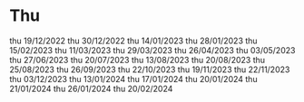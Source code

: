 # Thu
thu 19/12/2022
thu 30/12/2022
thu 14/01/2023
thu 28/01/2023
thu 15/02/2023
thu 11/03/2023
thu 29/03/2023
thu 26/04/2023
thu 03/05/2023
thu 27/06/2023
thu 20/07/2023
thu 13/08/2023
thu 20/08/2023
thu 25/08/2023
thu 26/09/2023
thu 22/10/2023
thu 19/11/2023
thu 22/11/2023
thu 03/12/2023
thu 13/01/2024
thu 17/01/2024
thu 20/01/2024
thu 21/01/2024
thu 26/01/2024
thu 20/02/2024
